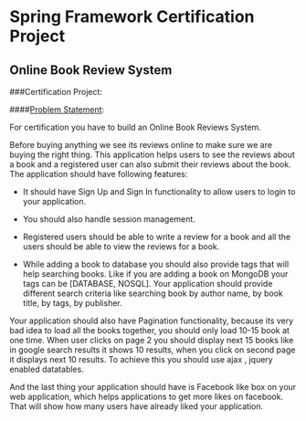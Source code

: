 # Spring Framework Certification Project

## Online Book Review System

###Certification Project:

####<ins>Problem Statement</ins>:

For certification you have to build an Online Book Reviews System.

Before buying anything we see its reviews online to make sure we are buying the right thing. This application helps users to see the reviews about a book and a registered user can also submit their reviews about the book. The application should have following features:

* It should have Sign Up and Sign In functionality to allow users to login to your application.

* You should also handle session management.

* Registered users should be able to write a review for a book and all the users should be able to view the reviews for a book.

* While adding a book to database you should also provide tags that will help searching books. Like if you are adding a book on MongoDB your tags can be [DATABASE, NOSQL]. Your application should provide different search criteria like searching book by author name, by book title, by tags, by publisher.

Your application should also have Pagination functionality, because its very bad idea to load all the books together, you should only load 10-15 book at one time. When user clicks on page 2 you should display next 15 books like in google search results it shows 10 results, when you click on second page it displays next 10 results. To achieve this you should use ajax , jquery enabled datatables.

And the last thing your application should have is Facebook like box on your web application, which helps applications to get more likes on facebook. That will show how many users have already liked your application.
